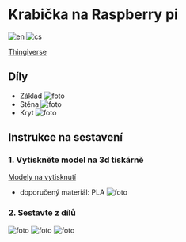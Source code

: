 <!-- [![Review Assignment Due Date](https://classroom.github.com/assets/deadline-readme-button-24ddc0f5d75046c5622901739e7c5dd533143b0c8e959d652212380cedb1ea36.svg)](https://classroom.github.com/a/V-0A61vX) -->
# Krabička na Raspberry pi
[![en](https://img.shields.io/badge/lang-en-blue.svg)](./README.md) [![cs](https://img.shields.io/badge/lang-cs-red.svg)](./README.cs.md)

[Thingiverse](https://www.thingiverse.com/)
## Díly
 - Základ ![foto]()
 - Stěna ![foto]()
 - Kryt ![foto]()

## Instrukce na sestavení
### 1. Vytiskněte model na 3d tiskárně
 [Modely na vytisknutí](./print)

 - doporučený materiál: PLA
![foto]()

### 2. Sestavte z dílů
![foto]()
![foto]()
![foto]()
